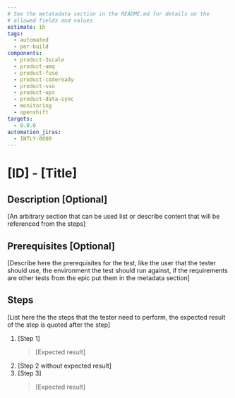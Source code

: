 ```yaml
---
# See the metatadata section in the README.md for details on the
# allowed fields and values
estimate: 1h
tags:
  - automated
  - per-build
components:
  - product-3scale
  - product-amq
  - product-fuse
  - product-codeready
  - product-sso
  - product-ups
  - product-data-sync
  - monitoring
  - openshift
targets:
  - 0.0.0
automation_jiras:
  - INTLY-0000
---
```


# [ID] - [Title]

## Description [Optional]

[An arbitrary section that can be used list or describe content that will be referenced from the steps]

## Prerequisites [Optional]

[Describe here the prerequisites for the test, like the user that the tester should use, the environment the test should run against, if the requirements are other tests from the epic put them in the metadata section]

## Steps

[List here the the steps that the tester need to perform, the expected result of the step is quoted after the step]

1. [Step 1]
   > [Expected result]
2. [Step 2 without expected result]
3. [Step 3]
   > [Expected result]
